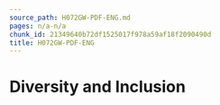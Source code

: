 ```yaml
---
source_path: H072GW-PDF-ENG.md
pages: n/a-n/a
chunk_id: 21349640b72df1525017f978a59af18f2090490d
title: H072GW-PDF-ENG
---
```

# Diversity and Inclusion
